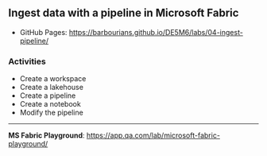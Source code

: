 ## Ingest data with a pipeline in Microsoft Fabric

- GitHub Pages: https://barbourians.github.io/DE5M6/labs/04-ingest-pipeline/

### Activities

- Create a workspace
- Create a lakehouse
- Create a pipeline
- Create a notebook
- Modify the pipeline

<hr>

**MS Fabric Playground**: https://app.qa.com/lab/microsoft-fabric-playground/
